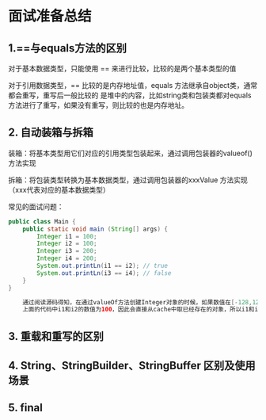 

# 面试准备总结

## 1.==与equals方法的区别

 对于基本数据类型，只能使用 == 来进行比较，比较的是两个基本类型的值

 对于引用数据类型，== 比较的是内存地址值，equals 方法继承自object类，通常都会重写，重写后一般比较的   是堆中的内容，比如string类和包装类都对equals方法进行了重写，如果没有重写，则比较的也是内存地址。

## 2. 自动装箱与拆箱

装箱：将基本类型用它们对应的引用类型包装起来，通过调用包装器的valueof()方法实现

拆箱：将包装类型转换为基本数据类型，通过调用包装器的xxxValue 方法实现（xxx代表对应的基本数据类型）

常见的面试问题：

```java
public class Main {
	public static void main (String[] args) {
		Integer i1 = 100;
		Integer i2 = 100;
		Integer i3 = 200;
	    Integer i4 = 200;
		System.out.printLn(i1 == i2); // true
		System.out.printLn(i3 == i4); // false
	}
}	

	通过阅读源码得知，在通过valueOf方法创建Integer对象的时候，如果数值在[-128,127]之间，便返回指向IntegerCache.cache中已经存在的对象的引用；否则创建一个新的Integer对象。
	上面的代码中i1和i2的数值为100，因此会直接从cache中取已经存在的对象，所以i1和i2指向的是同一个对象，而i3和i4则是分别指向不同的对象。
```

 

## 3. 重载和重写的区别



## 4. String、StringBuilder、StringBuffer 区别及使用场景

## 5. final

